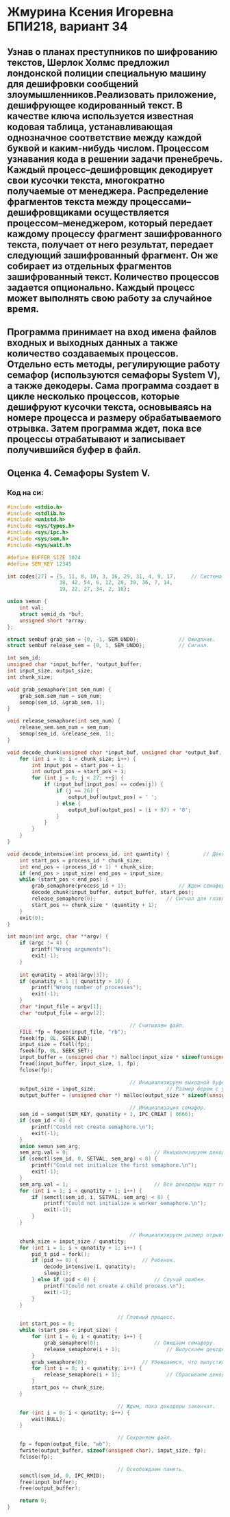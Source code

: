 # Жмурина Ксения Игоревна БПИ218,  вариант 34
## Узнав о планах преступников по шифрованию текстов, Шерлок Холмс предложил лондонской полиции специальную машину для дешифровки сообщений злоумышленников.Реализовать приложение, дешифрующее кодированный текст. В качестве ключа используется известная кодовая таблица, устанавливающая однозначное соответствие между каждой буквой и каким-нибудь числом. Процессом узнавания кода в решении задачи пренебречь. Каждый процесс–дешифровщик декодирует свои кусочки текста, многократно получаемые от менеджера. Распределение фрагментов текста между процессами–дешифровщиками осуществляется процессом–менеджером, который передает каждому процессу фрагмент зашифрованного текста, получает от него результат, передает следующий зашифрованный фрагмент. Он же собирает из отдельных фрагментов зашифрованный текст. Количество процессов задается опционально. Каждый процесс может выполнять свою работу за случайное время.
## Программа принимает на вход имена файлов входных и выходных данных а также количество создаваемых процессов. Отдельно есть методы, регулирующие работу семафор (используются семафоры System V), а также декодеры. Сама программа создает в цикле несколько процессов, которые дешифруют кусочки текста, основываясь на номере процесса и размеру обрабатываемого отрывка. Затем программа ждет, пока все процессы отрабатывают и записывает получившийся буфер в файл.
## Оценка 4. Семафоры System V.
### Код на си:
```c
#include <stdio.h>
#include <stdlib.h>
#include <unistd.h>
#include <sys/types.h>
#include <sys/ipc.h>
#include <sys/sem.h>
#include <sys/wait.h>

#define BUFFER_SIZE 1024
#define SEM_KEY 12345

int codes[27] = {5, 11, 8, 10, 3, 16, 29, 31, 4, 9, 17,		// Система кодов.
                 38, 42, 54, 6, 12, 28, 39, 36, 7, 14,
                 19, 22, 27, 34, 2, 16};

union semun {
    int val;
    struct semid_ds *buf;
    unsigned short *array;
};

struct sembuf grab_sem = {0, -1, SEM_UNDO}; 			// Ожидание.
struct sembuf release_sem = {0, 1, SEM_UNDO}; 			// Сигнал.

int sem_id;
unsigned char *input_buffer, *output_buffer;
int input_size, output_size;
int chunk_size;

void grab_semaphore(int sem_num) {
    grab_sem.sem_num = sem_num;
    semop(sem_id, &grab_sem, 1);
}

void release_semaphore(int sem_num) {
    release_sem.sem_num = sem_num;
    semop(sem_id, &release_sem, 1);
}

void decode_chunk(unsigned char *input_buf, unsigned char *output_buf, int start_pos) {		// Декодер.
    for (int i = 0; i < chunk_size; i++) {
        int input_pos = start_pos + i;
        int output_pos = start_pos + i;
        for (int j = 0; j < 27; ++j) {
            if (input_buf[input_pos] == codes[j]) {
                if (j == 26) {
                    output_buf[output_pos] = ' ';
                } else {
                    output_buf[output_pos] = (i + 97) + '0';
                }
            }
        }
    }
}

void decode_intensive(int process_id, int quantity) {			// Декодирование с учетом семафоров.
    int start_pos = process_id * chunk_size;
    int end_pos = (process_id + 1) * chunk_size;
    if (end_pos > input_size) end_pos = input_size;
    while (start_pos < end_pos) {
        grab_semaphore(process_id + 1); 				// Ждем семафору.
        decode_chunk(input_buffer, output_buffer, start_pos);
        release_semaphore(0); 						// Сигнал для главного процесса.
        start_pos += chunk_size * (quantity + 1);
    }
    exit(0);
}

int main(int argc, char **argv) {
    if (argc != 4) {
        printf("Wrong arguments");
        exit(-1);
    }
    
    int qunatity = atoi(argv[3]);
    if (qunatity < 1 || qunatity > 10) {
        printf("Wrong number of processes");
        exit(-1);
    }
    char *input_file = argv[1];
    char *output_file = argv[2];

    									// Считываем файл.
    FILE *fp = fopen(input_file, "rb");
    fseek(fp, 0L, SEEK_END);
    input_size = ftell(fp);
    fseek(fp, 0L, SEEK_SET);
    input_buffer = (unsigned char *) malloc(input_size * sizeof(unsigned char));
    fread(input_buffer, input_size, 1, fp);
    fclose(fp);

    									// Инициализируем выходной буфер.
    output_size = input_size; 						// Размер берем с учетом худшего сценария.
    output_buffer = (unsigned char *) malloc(output_size * sizeof(unsigned char));
    
    									// ИНициализация семафор.
    sem_id = semget(SEM_KEY, qunatity + 1, IPC_CREAT | 0666);
    if (sem_id < 0) {
        printf("Could not create semaphore.\n");
        exit(-1);
    }
    union semun sem_arg;
    sem_arg.val = 0; 							// Инициализируем декодеры как 0, главный процесс как 1.
    if (semctl(sem_id, 0, SETVAL, sem_arg) < 0) {
        printf("Could not initialize the first semaphore.\n");
        exit(-1);
    }
    sem_arg.val = 1; 							// Все декодеры ждут главный процесс.
    for (int i = 1; i < qunatity + 1; i++) {
        if (semctl(sem_id, i, SETVAL, sem_arg) < 0) {
            printf("Could not initialize a worker semaphore.\n");
            exit(-1);
        }
    }

    									// Инициализируем размер отрывков.
    chunk_size = input_size / qunatity;
    for (int i = 1; i < qunatity + 1; i++) {
        pid_t pid = fork();
        if (pid >= 0) { 					// Ребенок.
            decode_intensive(i, qunatity);
            sleep(1);
        } else if (pid < 0) { 					// Случай ошибки.
            printf("Could not create a child process.\n");
            exit(-1);
        }
    }

    								// Главный процесс.
    int start_pos = 0;
    while (start_pos < input_size) {
        for (int i = 0; i < qunatity; i++) {
            grab_semaphore(0); 					// Ожидаем семафору.
            release_semaphore(i + 1); 				// Выпускаем декодер.
        }
        grab_semaphore(0); 					// Убеждаемся, что выпустили все декодеры.
        for (int i = 0; i < qunatity; i++) {
            release_semaphore(i + 1); 				// Сбрасываем декодеры.
        }
        start_pos += chunk_size;
    }

    								// Ждем, пока декодеры закончат.
    for (int i = 0; i < qunatity; i++) {
        wait(NULL);
    }

    								// Сохраняем файл.
    fp = fopen(output_file, "wb");
    fwrite(output_buffer, sizeof(unsigned char), input_size, fp);
    fclose(fp);

    								// Освобождаем память.
    semctl(sem_id, 0, IPC_RMID);
    free(input_buffer);
    free(output_buffer);

    return 0;
}
```
